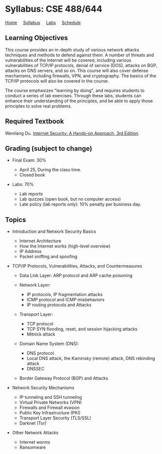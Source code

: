 # Syllabus: CSE 488/644

[Home](./index.md) &nbsp;&nbsp;&nbsp; [Syllabus](./syllabus.md)  &nbsp;&nbsp;&nbsp; [Labs](./labs.md) &nbsp;&nbsp;&nbsp; [Schedule](./schedule.md)

## Learning Objectives

This course provides an in-depth study of various network attacks techniques
and methods to defend against them. A number of threats and vulnerabilities of
the Internet will be covered, including various vulnerabilities of TCP/IP
protocols, denial of service (DOS), attacks on BGP, attacks on DNS servers,
and so on. This course will also cover defense mechanisms,
including firewalls, VPN, and cryptography.
The basics of the TCP/IP protocols will also be covered in the course.

The course emphasizes "learning by doing",
and requires students to conduct a series of lab exercises. Through these labs,
students can enhance their understanding of the principles, and be able to
apply those principles to solve real problems.


## Required Textbook

Wenliang Du. [Internet Security: A Hands-on Approach, 3rd Edition](https://www.handsonsecurity.net/).


## Grading (subject to change)

 - Final Exam: 30%
   - April 25, During the class time. 
   - Closed book

 - Labs: 70%
   - Lab reports
   - Lab quizzes (open book, but no computer access) 
   - Late policy (lab reports only): 10% penalty per business day.



## Topics

- Introduction and Network Security Basics
  - Internet Architecture
  - How the Internet works (high-level overview)
  - IP Address
  - Packet sniffing and spoofing

- TCP/IP Protocols, Vulnerabilities, Attacks, and Countermeasures
  - Data Link Layer: ARP protocol and ARP cache poisoning

  - Network Layer:
      - IP protocols, IP fragmentation attacks
      - ICMP protocol and ICMP misbehaviors
      - IP routing protocols and Attacks

  - Transport Layer: 
      - TCP protocol 
      - TCP SYN flooding, reset, and session hijacking attacks
      - Mitnick attack

  - Domain Name System (DNS): 
      - DNS protocol
      - Local DNS attack, the Kaminsky (remote) attack, DNS rebinding attack
      - DNSSEC

  - Border Gateway Protocol (BGP) and Attacks


- Network Security Mechanisms

  - IP tunneling and SSH tunneling
  - Virtual Private Networks (VPN)
  - Firewalls and Firewall evasion 
  - Public Key Infrastructure (PKI)
  - Transport Layer Security (TLS/SSL)
  - Darknet (Tor)

- Other Network Attacks
  - Internet worms
  - Ransomware

